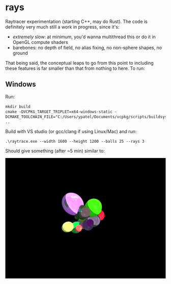 # rays
Raytracer experimentation (starting C++, may do Rust). The code is definitely very much still a work in progress, since it's:

- *extremely* slow: at minimum, you'd wanna multithread this or do it in OpenGL compute shaders
- barebones: no depth of field, no alias fixing, no non-sphere shapes, no ground

That being said, the conceptual leaps to go from this point to including these features is far smaller than that from nothing to here. To run:

## Windows
Run:
```
mkdir build
cmake -DVCPKG_TARGET_TRIPLET=x64-windows-static -DCMAKE_TOOLCHAIN_FILE="C:/Users/ypatel/Documents/vcpkg/scripts/buildsystems/vcpkg.cmake" ..
```

Build with VS studio (or gcc/clang if using Linux/Mac) and run:

```
.\raytrace.exe --width 1600 --height 1200 --balls 25 --rays 3
```

Should give something (after ~5 min) similar to:

![raytrace](output.png)